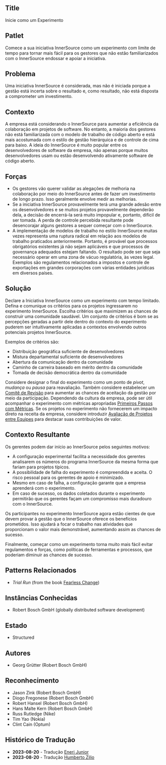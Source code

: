 ## Title

Inicie como um Experimento

## Patlet

Comece a sua iniciativa InnerSource como um experimento com limite de tempo para tornar mais fácil para os gestores que não estão familiarizados com o InnerSource endossar e apoiar a iniciativa.

## Problema

Uma iniciativa InnerSource é considerada, mas não é iniciada porque a gestão está incerta sobre o resultado e, como resultado, não está disposta a comprometer um investimento.

## Contexto

A empresa está considerando o InnerSource para aumentar a eficiência da colaboração em projetos de software. No entanto, a maioria dos gestores não está familiarizada com o modelo de trabalho de código aberto e está mais acostumada com o estilo de gestão hierárquica e de controle de cima para baixo. A ideia do InnerSource é muito popular entre os desenvolvedores de software da empresa, não apenas porque muitos desenvolvedores usam ou estão desenvolvendo ativamente software de código aberto.

## Forças

- Os gestores vão querer validar as alegações de melhoria na colaboração por meio do InnerSource antes de fazer um investimento de longo prazo. Isso geralmente envolve medir as melhorias.
- Se a iniciativa InnerSource provavelmente terá uma grande adesão entre os desenvolvedores e se muitos projetos provavelmente dependerão dela, a decisão de encerrá-la será muito impopular e, portanto, difícil de ser tomada. A perda de controle percebida resultante pode desencorajar alguns gestores a sequer começar com o InnerSource.
- A implementação de modelos de trabalho no estilo InnerSource muitas vezes representa uma ruptura radical em relação aos modelos de trabalho praticados anteriormente. Portanto, é provável que processos obrigatórios existentes já não sejam aplicáveis e que processos de governança adequados estejam faltando. O resultado pode ser que seja necessário operar em uma zona de vácuo regulatória, às vezes legal. Exemplos são regulamentos relacionados a impostos e controle de exportações em grandes corporações com várias entidades jurídicas em diversos países.

## Solução

Declare a Iniciativa InnerSource como um experimento com tempo limitado. Defina e comunique os critérios para os projetos ingressarem no experimento InnerSource. Escolha critérios que maximizem as chances de construir uma comunidade saudável. Um conjunto de critérios é bom se as percepções geradas a partir dele dentro do contexto do experimento puderem ser intuitivamente aplicadas a contextos envolvendo outros potenciais projetos InnerSource.

Exemplos de critérios são:

- Distribuição geográfica suficiente de desenvolvedores
- Mistura departamental suficiente de desenvolvedores
- Abertura da comunicação dentro da comunidade
- Caminho de carreira baseado em mérito dentro da comunidade
- Tomada de decisão democrática dentro da comunidade

Considere designar o final do experimento como um ponto de _pivot_, _mudança_ ou _pausa_ para reavaliação. Também considere estabelecer um [Comitê de Revisão](review-committee.md) para aumentar as chances de aceitação da gestão por meio da participação. Dependendo da cultura da empresa, pode ser útil acompanhar o experimento com métricas apropriadas [Primeiros Passos com Métricas](../../../patterns/1-initial/introducing-metrics-in-innersource.md). Se os projetos no experimento não fornecerem um impacto direto na receita da empresa, considere introduzir [Avaliação de Projetos entre Equipes](crossteam-project-valuation.md) para destacar suas contribuições de valor.

## Contexto Resultante

Os gerentes podem dar início ao InnerSource pelos seguintes motivos:

- A configuração experimental facilita a necessidade dos gerentes analisarem os números do programa InnerSource da mesma forma que fariam para projetos típicos.
- A possibilidade de falha do experimento é compreendida e aceita. O risco pessoal para os gerentes de apoio é minimizado.
- Mesmo em caso de falha, a configuração garante que a empresa aprenderá com o experimento.
- Em caso de sucesso, os dados coletados durante o experimento permitirão que os gerentes façam um compromisso mais duradouro com o InnerSource.

Os participantes no experimento InnerSource agora estão cientes de que devem provar à gestão que o InnerSource oferece os benefícios prometidos. Isso ajudará a focar o trabalho nas atividades que proporcionam o valor mais demonstrável, aumentando assim as chances de sucesso.

Finalmente, começar como um experimento torna muito mais fácil evitar regulamentos e forças, como políticas de ferramentas e processos, que poderiam diminuir as chances de sucesso.

## Patterns Relacionados

- _Trial Run_ (from the book [Fearless Change](https://fearlesschangepatterns.com/))

## Instâncias Conhecidas

- Robert Bosch GmbH (globally distributed software development)

## Estado

* Structured

## Autores

- Georg Grütter (Robert Bosch GmbH)

## Reconhecimento

- Jason Zink (Robert Bosch GmbH)
- Diogo Fregonese (Robert Bosch GmbH)
- Robert Hansel (Robert Bosch GmbH)
- Hans Malte Kern (Robert Bosch GmbH)
- Russ Rutledge (Nike)
- Tim Yao (Nokia)
- Clint Cain (Optum)

## Histórico de Tradução

- **2023-08-20** - Tradução [Eneri Junior](https://github.com/jrcosta)
- **2023-08-20** - Tradução [Humberto Zilio](https://github.com/zilio)
